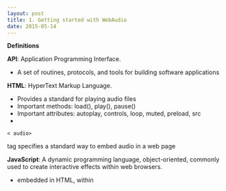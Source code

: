 ```yaml
---
layout: post
title: 1. Getting started with WebAudio
date: 2015-05-14
---
```


**Definitions**

**API**: Application Programming Interface.

- A set of routines, protocols, and tools for building software applications

**HTML**: HyperText Markup Language.

- Provides a standard for playing audio files
- Important methods: load(), play(), pause()
- Important attributes: autoplay, controls, loop, muted, preload, src
- 
```
< audio> 
```
tag specifies a standard way to embed audio in a web page

**JavaScript**: A dynamic programming language, object-oriented, commonly used to create interactive effects within web browsers.

- embedded in HTML, within <script> tags

**AudioContext**: Managing and playing all sounds

- AudioContext connects sound sources to the sound destination
- Only needed once for each audio application created
- Executes the audio processing or decoding
- Contains AudioNodes
- 
```
var audioContext = new AudioContext()
```

**AudioNodes**: Processing modules for audio signal

- Performs basic audio operations
- Linked via inputs and outputs chain
- Contains effects eg. Filters, Reverb, Delay

- *Audio Sources Nodes*
- 
```
OscillatorNode, AudioBuffer, AudioBufferSourceNode, MediaElecmentAudioSourceNode, MediaStreamAudioSourceNode
```
- *Audio Effects Nodes*
- 
```
BiquadFilterNode, ConvolverNode, DelayNode, DynamicsCompressorNode, GainNode, StereoPannerNode, WaveShaperNode, PeriodicWave
```
- *Audio Destinations*
- 
```
AudioDestinationNode, MediaStreamAudioDestinationNode
```

**SampleRate**: Number of samples of audio carried per second (Hz / kHz)
- 
```
AudioContext.sampleRate
```
returns a floating point number representing sample rate used by ALL nodes
- Sample-rate of an AudioContext cannot be changed
- Sample-rate convertors are not supported
- 
```
var audioContext = new AudioContext();
var mySampleRate = audioContext.sampleRate;
```

**Audio NodeGraph**: connected AudioNodes in a given AudioContext creates an audio routhing graph.

- represents an audio-processing graph built from linked AudioNodes
- houses the chain of AudioNodes

LINKS:
- [HTML Audio Tag](http://www.w3schools.com/htmL/html5_audio.asp)
- [AudioContext](http://www.html5rocks.com/en/tutorials/webaudio/intro/)
- [WebAudio Interfaces](https://developer.mozilla.org/en-US/docs/Web/API/Web_Audio_API)
- [Sample Rate 1](https://developer.mozilla.org/en-US/docs/Web/API/AudioContext)
- [Sample Rate 2](https://developer.mozilla.org/en-US/docs/Web/API/AudioContext/sampleRate)

